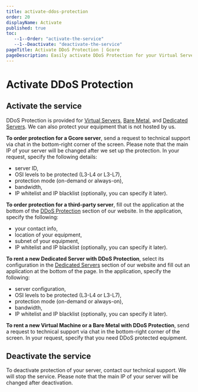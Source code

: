 ```yaml
---
title: activate-ddos-protection
order: 20
displayName: Activate
published: true
toc:
   --1--Order: "activate-the-service"
   --1--Deactivate: "deactivate-the-service"
pageTitle: Activate DDoS Protection | Gcore
pageDescription: Easily activate DDoS Protection for your Virtual Servers, Bare Metals in cloud, Dedicated Servers, and even third-party equipment.
---
```

# Activate DDoS Protection

## Activate the service

DDoS Protection is provided for <a href="https://gcore.com/cloud/compute-resources" target="_blank">Virtual Servers</a>, <a href="https://gcore.com/cloud/bare-metal-servers" target="_blank">Bare Metal</a>, and <a href="https://gcore.com/hosting/dedicated" target="_blank">Dedicated Servers</a>. We can also protect your equipment that is not hosted by us.

**To order protection for a Gcore server**, send a request to technical support via chat in the bottom-right corner of the screen. Please note that the main IP of your server will be changed after we set up the protection. In your request, specify the following details:

- server ID, 
- OSI levels to be protected (L3-L4 or L3-L7), 
- protection mode (on-demand or always-on), 
- bandwidth, 
- IP whitelist and IP blacklist (optionally, you can specify it later).

**To order protection for a third-party server**, fill out the application at the bottom of the <a href="https://gcore.com/ddos-protection" target="_blank">DDoS Protection</a> section of our website. In the application, specify the following:

*   your contact info, 
*   location of your equipment, 
*   subnet of your equipment, 
*   IP whitelist and IP blacklist (optionally, you can specify it later).

**To rent a new Dedicated Server with DDoS Protection**, select its configuration in the <a href="https://gcore.com/hosting/dedicated" target="_blank">Dedicated Servers</a> section of our website and fill out an application at the bottom of the page. In the application, specify the following:

*   server configuration, 
*   OSI levels to be protected (L3-L4 or L3-L7), 
*   protection mode (on-demand or always-on), 
*   bandwidth, 
*   IP whitelist and IP blacklist (optionally, you can specify it later).

**To rent a new Virtual Machine or a Bare Metal with DDoS Protection**, send a request to technical support via chat in the bottom-right corner of the screen. In your request, specify that you need DDoS protected equipment.

## Deactivate the service

To deactivate protection of your server, contact our technical support. We will stop the service. Please note that the main IP of your server will be changed after deactivation.
